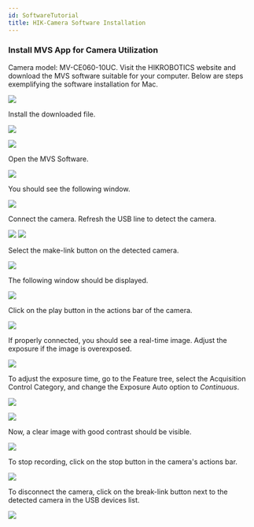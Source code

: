 ```yaml
---
id: SoftwareTutorial
title: HIK-Camera Software Installation
---
```


### Install MVS App for Camera Utilization

Camera model: MV-CE060-10UC. Visit the HIKROBOTICS website and download the MVS software suitable for your computer. Below are steps exemplifying the software installation for Mac.

![](../01_DiscoveryCore/IMAGES/MINIBOXTUTORIAL/image140.png)

Install the downloaded file.

![](../01_DiscoveryCore/IMAGES/MINIBOXTUTORIAL/image50.png)

![](../01_DiscoveryCore/IMAGES/MINIBOXTUTORIAL/image25.png)

Open the MVS Software.

![](../01_DiscoveryCore/IMAGES/MINIBOXTUTORIAL/image131.png)

You should see the following window.

![](../01_DiscoveryCore/IMAGES/MINIBOXTUTORIAL/image44.png)

Connect the camera. Refresh the USB line to detect the camera.

![](../01_DiscoveryCore/IMAGES/MINIBOXTUTORIAL/image71.png)
![](../01_DiscoveryCore/IMAGES/MINIBOXTUTORIAL/image53.png)

Select the make-link button on the detected camera.

![](../01_DiscoveryCore/IMAGES/MINIBOXTUTORIAL/image136.png)

The following window should be displayed.

![](../01_DiscoveryCore/IMAGES/MINIBOXTUTORIAL/image27.png)

Click on the play button in the actions bar of the camera.

![](../01_DiscoveryCore/IMAGES/MINIBOXTUTORIAL/image141.png)

If properly connected, you should see a real-time image. Adjust the exposure if the image is overexposed.

![](../01_DiscoveryCore/IMAGES/MINIBOXTUTORIAL/image32.png)

To adjust the exposure time, go to the Feature tree, select the Acquisition Control Category, and change the Exposure Auto option to *Continuous*.

![](../01_DiscoveryCore/IMAGES/MINIBOXTUTORIAL/image142.png)

![](../01_DiscoveryCore/IMAGES/MINIBOXTUTORIAL/image129.png)

Now, a clear image with good contrast should be visible.

![](../01_DiscoveryCore/IMAGES/MINIBOXTUTORIAL/image113.png)

To stop recording, click on the stop button in the camera's actions bar.

![](../01_DiscoveryCore/IMAGES/MINIBOXTUTORIAL/image26.png)

To disconnect the camera, click on the break-link button next to the detected camera in the USB devices list.

![](../01_DiscoveryCore/IMAGES/MINIBOXTUTORIAL/image21.png)
